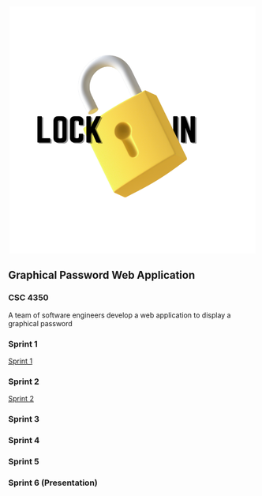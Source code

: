 <p align="center">
  <img width="500" height="500" src="https://github.com/CindCodes/Lock_In/blob/main/Logo/Light%20Lock.png">
</p>


## Graphical Password Web Application

### CSC 4350

A team of software engineers develop a web application to display a graphical password


### Sprint 1
[Sprint 1](https://github.com/CindCodes/Lock_In/tree/main/Sprint_1)

### Sprint 2
[Sprint 2](https://github.com/CindCodes/Lock_In/tree/main/Sprint_2)

### Sprint 3

### Sprint 4

### Sprint 5

### Sprint 6 (Presentation)

